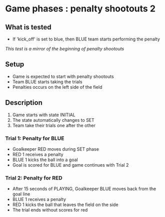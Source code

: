 # Game phases : penalty shootouts 2

## What is tested

- If 'kick_off' is set to blue, then BLUE team starts performing the penalty

*This test is a mirror of the beginning of penalty shootouts*

## Setup

- Game is expected to start with penalty shootouts
- Team BLUE starts taking the trials
- Penalties occurs on the left side of the field

## Description

1. Game starts with state INITIAL
2. The state automatically changes to SET
3. Team take their trials one after the other

### Trial 1: Penalty for BLUE

- Goalkeeper RED moves during SET phase
- RED 1 receives a penalty
- BLUE 1 kicks the ball into a goal
- Goal is scored for BLUE and game continues with Trial 2

### Trial 2: Penalty for RED

- After 15 seconds of PLAYING, Goalkeeper BLUE moves back from the goal line
- BLUE 1 receives a penalty
- RED 1 kicks the ball that leaves the field on the side
- The trial ends without scores for red
